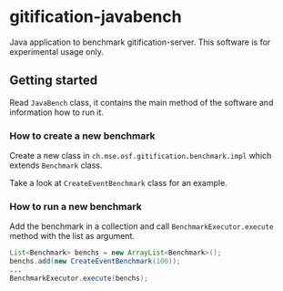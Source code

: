 gitification-javabench
======================

Java application to benchmark gitification-server.
This software is for experimental usage only.

## Getting started

Read `JavaBench` class, it contains the main method of the software and information how to run it.

### How to create a new benchmark

Create a new class in `ch.mse.osf.gitification.benchmark.impl` which extends `Benchmark` class.

Take a look at `CreateEventBenchmark` class for an example.

### How to run a new benchmark

Add the benchmark in a collection and call `BenchmarkExecutor.execute` method with the list as argument.
```java
List<Benchmark> benchs = new ArrayList<Benchmark>();
benchs.add(new CreateEventBenchmark(100));
...
BenchmarkExecutor.execute(benchs);
```




